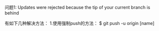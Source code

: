 问题1: Updates were rejected because the tip of your current branch is behind

有如下几种解决方法：
    1.使用强制push的方法：
    $ git push -u origin [name]
